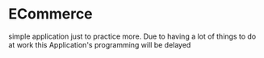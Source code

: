 # ECommerce
simple application just to practice more. Due to having a lot of things to do at work this Application's programming will be delayed
